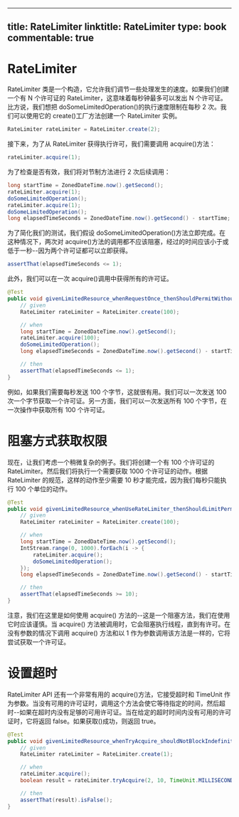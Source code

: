 
---
title: RateLimiter
linktitle: RateLimiter
type: book
commentable: true
---

# RateLimiter

RateLimiter 类是一个构造，它允许我们调节一些处理发生的速度。如果我们创建一个有 N 个许可证的 RateLimiter，这意味着每秒钟最多可以发出 N 个许可证。比方说，我们想把 doSomeLimitedOperation()的执行速度限制在每秒 2 次。我们可以使用它的 create()工厂方法创建一个 RateLimiter 实例。

```java
RateLimiter rateLimiter = RateLimiter.create(2);
```

接下来，为了从 RateLimiter 获得执行许可，我们需要调用 acquire()方法：

```java
rateLimiter.acquire(1);
```

为了检查是否有效，我们将对节制方法进行 2 次后续调用：

```java
long startTime = ZonedDateTime.now().getSecond();
rateLimiter.acquire(1);
doSomeLimitedOperation();
rateLimiter.acquire(1);
doSomeLimitedOperation();
long elapsedTimeSeconds = ZonedDateTime.now().getSecond() - startTime;
```

为了简化我们的测试，我们假设 doSomeLimitedOperation()方法立即完成。在这种情况下，两次对 acquire()方法的调用都不应该阻塞，经过的时间应该小于或低于一秒--因为两个许可证都可以立即获得。

```java
assertThat(elapsedTimeSeconds <= 1);
```

此外，我们可以在一次 acquire()调用中获得所有的许可证。

```java
@Test
public void givenLimitedResource_whenRequestOnce_thenShouldPermitWithoutBlocking() {
    // given
    RateLimiter rateLimiter = RateLimiter.create(100);

    // when
    long startTime = ZonedDateTime.now().getSecond();
    rateLimiter.acquire(100);
    doSomeLimitedOperation();
    long elapsedTimeSeconds = ZonedDateTime.now().getSecond() - startTime;

    // then
    assertThat(elapsedTimeSeconds <= 1);
}
```

例如，如果我们需要每秒发送 100 个字节，这就很有用。我们可以一次发送 100 次一个字节获取一个许可证。另一方面，我们可以一次发送所有 100 个字节，在一次操作中获取所有 100 个许可证。

# 阻塞方式获取权限

现在，让我们考虑一个稍微复杂的例子。我们将创建一个有 100 个许可证的 RateLimiter。然后我们将执行一个需要获取 1000 个许可证的动作。根据 RateLimiter 的规范，这样的动作至少需要 10 秒才能完成，因为我们每秒只能执行 100 个单位的动作。

```java
@Test
public void givenLimitedResource_whenUseRateLimiter_thenShouldLimitPermits() {
    // given
    RateLimiter rateLimiter = RateLimiter.create(100);

    // when
    long startTime = ZonedDateTime.now().getSecond();
    IntStream.range(0, 1000).forEach(i -> {
        rateLimiter.acquire();
        doSomeLimitedOperation();
    });
    long elapsedTimeSeconds = ZonedDateTime.now().getSecond() - startTime;

    // then
    assertThat(elapsedTimeSeconds >= 10);
}
```

注意，我们在这里是如何使用 acquire() 方法的--这是一个阻塞方法，我们在使用它时应该谨慎。当 acquire() 方法被调用时，它会阻塞执行线程，直到有许可。在没有参数的情况下调用 acquire() 方法和以 1 作为参数调用该方法是一样的，它将尝试获取一个许可证。

# 设置超时

RateLimiter API 还有一个非常有用的 acquire()方法，它接受超时和 TimeUnit 作为参数。当没有可用的许可证时，调用这个方法会使它等待指定的时间，然后超时--如果在超时内没有足够的可用许可证。当在给定的超时时间内没有可用的许可证时，它将返回 false。如果获取()成功，则返回 true。

```java
@Test
public void givenLimitedResource_whenTryAcquire_shouldNotBlockIndefinitely() {
    // given
    RateLimiter rateLimiter = RateLimiter.create(1);

    // when
    rateLimiter.acquire();
    boolean result = rateLimiter.tryAcquire(2, 10, TimeUnit.MILLISECONDS);

    // then
    assertThat(result).isFalse();
}
```

    